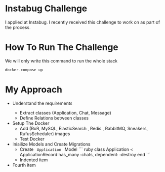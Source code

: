 
# Instabug Challenge

I applied at Instabug. I recently received this challenge to work on as part of the process.

# How To Run The Challenge

We will only write this command to run the whole stack 
``` bash
docker-compose up
``` 

# My Approach

<ul>
  <li>Understand the requirements</li>
      <ul>
      <li>Extract classes (Application, Chat, Message)</li>
      <li>Define Relations between classes </li>
    </ul>
  <li>Setup The Docker
        <ul>
        <li>Add (RoR, MySQL, ElasticSearch , Redis , RabbitMQ, Sneakers, RufusScheduler) images</li>
        <li>Test Docker</li>
        </ul>
     </li>
  <li>Iniailize Models and Create Migrations
    <ul>
      <li>
              Create <code> Application </code> Model 
        ``` ruby
          class Application < ApplicationRecord
             has_many :chats, dependent: :destroy
          end
        ```
      </li>
      <li>Indented item</li>
    </ul>
  </li>
  <li>Fourth item</li>
</ul>
